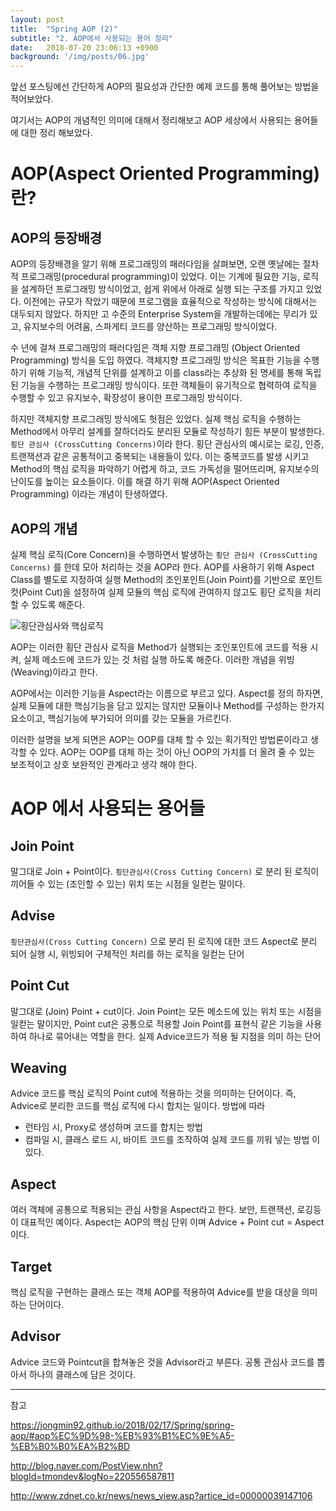 ```yaml
---
layout: post
title:  "Spring AOP (2)"
subtitle: "2. AOP에서 사용되는 용어 정리"
date:   2018-07-20 23:06:13 +0900
background: '/img/posts/06.jpg'
---
```


앞선 포스팅에선 간단하게 AOP의 필요성과 간단한 예제 코드를 통해 풀어보는 방법을 적어보았다.

여기서는 AOP의 개념적인 의미에 대해서 정리해보고 AOP 세상에서 사용되는 용어들에 대한 정리 해보았다.



# AOP(Aspect Oriented Programming) 란?

## AOP의 등장배경

 AOP의 등장배경을 알기 위해 프로그래밍의 패러다임을 살펴보면, 오랜 옛날에는 절차적 프로그래밍(procedural programming)이 있었다. 이는 기계에 필요한 기능, 로직을 설계하던 프로그래밍 방식이었고, 쉽게 위에서 아래로 실행 되는 구조를 가지고 있었다. 이전에는 규모가 작았기 때문에 프로그램을 효율적으로 작성하는 방식에 대해서는 대두되지 않았다. 하지만  고 수준의 Enterprise System을 개발하는데에는 무리가 있고, 유지보수의 어려움, 스파게티 코드를 양산하는 프로그래밍 방식이었다.  

 수 년에 걸쳐 프로그래밍의 패러다임은 객체 지향 프로그래밍 (Object Oriented Programming) 방식을 도입 하였다. 객체지향 프로그래밍 방식은 목표한 기능을 수행하기 위해 기능적, 개념적 단위를 설계하고 이를 class라는 추상화 된 명세를 통해 독립된 기능을 수행하는 프로그래밍 방식이다. 또한 객체들이 유기적으로 협력하여 로직을 수행할 수 있고 유지보수, 확장성이 용이한 프로그래밍 방식이다.

 하지만 객체지향 프로그래밍 방식에도 헛점은 있었다. 
실제 핵심 로직을 수행하는 Method에서 아무리 설계를 잘하더라도 분리된 모듈로 작성하기 힘든 부분이 발생한다. `횡단 관심사 (CrossCutting Concerns)`이라 한다. 횡단 관심사의 예시로는 로깅, 인증, 트랜잭션과 같은 공통적이고 중복되는 내용들이 있다. 이는 중복코드를 발생 시키고 Method의 핵심 로직을 파악하기 어렵게 하고, 코드 가독성을 떨어뜨리며, 유지보수의 난이도를 높이는 요소들이다. 이를 해결 하기 위해 AOP(Aspect Oriented Programming) 이라는 개념이 탄생하였다.



## AOP의 개념

 실제 핵심 로직(Core Concern)을 수행하면서 발생하는 `횡단 관심사 (CrossCutting Concerns)` 를 한데 모아 처리하는 것을 AOP라 한다. AOP를 사용하기 위해 Aspect Class를 별도로 지정하여 실행 Method의 조인포인트(Join Point)를 기반으로 포인트 컷(Point Cut)을 설정하여 실제 모듈의 핵심 로직에 관여하지 않고도 횡단 로직을 처리 할 수 있도록 해준다.

![횡단관심사와 핵심로직](https://d1jnx9ba8s6j9r.cloudfront.net/blog/wp-content/uploads/2017/05/cross-cutting-concern.png)

AOP는 이러한 횡단 관심사 로직을 Method가 실행되는 조인포인트에 코드를 적용 시켜, 실제 메소드에 코드가 있는 것 처럼 실행 하도록 해준다. 이러한 개념을 위빙(Weaving)이라고 한다.

AOP에서는 이러한 기능을 Aspect라는 이름으로 부르고 있다. 
Aspect를 정의 하자면, 
실제 모듈에 대한 핵심기능을 담고 있지는 않지만 모듈이나 Method를 구성하는 한가지 요소이고, 핵심기능에 부가되어 의미를 갖는 모듈을 가르킨다. 

이러한 설명을 보게 되면은 AOP는 OOP를 대체 할 수 있는 획기적인 방법론이라고 생각할 수 있다.
AOP는 OOP를 대체 하는 것이 아닌 OOP의 가치를 더 올려 줄 수 있는 보조적이고 상호 보완적인 관계라고 생각 해야 한다.



# AOP 에서 사용되는 용어들

## Join Point

말그대로 Join + Point이다. `횡단관심사(Cross Cutting Concern)` 로 분리 된 로직이 끼어들 수 있는 (조인할 수 있는) 위치 또는 시점을 일컫는 말이다.

## Advise

`횡단관심사(Cross Cutting Concern)` 으로 분리 된 로직에 대한 코드
Aspect로 분리 되어 실행 시, 위빙되어 구체적인 처리를 하는 로직을 일컫는 단어

## Point Cut

말그대로 (Join) Point + cut이다. Join Point는 모든 메소드에 있는 위치 또는 시점을 일컫는 말이지만,
Point cut은 공통으로 적용할 Join Point를 표현식 같은 기능을 사용하여 하나로 묶어내는 역할을 한다. 실제 Advice코드가 적용 될 지점을 의미 하는 단어

## Weaving

Advice 코드를 핵심 로직의 Point cut에 적용하는 것을 의미하는 단어이다.
즉, Advice로 분리한 코드를 핵심 로직에 다시 합치는 일이다.
방법에 따라 
* 런타임 시, Proxy로 생성하며 코드를 합치는 방법
* 컴파일 시, 클래스 로드 시, 바이트 코드를 조작하여 실제 코드를 끼워 넣는 방법
이 있다.

## Aspect

여러 객체에 공통으로 적용되는 관심 사항을 Aspect라고 한다.
보안, 트랜잭션, 로깅등이 대표적인 예이다.
Aspect는 AOP의 핵심 단위 이며 Advice + Point cut = Aspect 이다.

## Target

핵심 로직을 구현하는 클래스 또는 객체
AOP를 적용하여 Advice를 받을 대상을 의미하는 단어이다.

## Advisor

Advice 코드와 Pointcut을 합쳐놓은 것을 Advisor라고 부른다.
공통 관심사 코드를 뽑아서 하나의 클래스에 담은 것이다.



------

참고

https://jongmin92.github.io/2018/02/17/Spring/spring-aop/#aop%EC%9D%98-%EB%93%B1%EC%9E%A5-%EB%B0%B0%EA%B2%BD

http://blog.naver.com/PostView.nhn?blogId=tmondev&logNo=220556587811

http://www.zdnet.co.kr/news/news_view.asp?artice_id=00000039147106